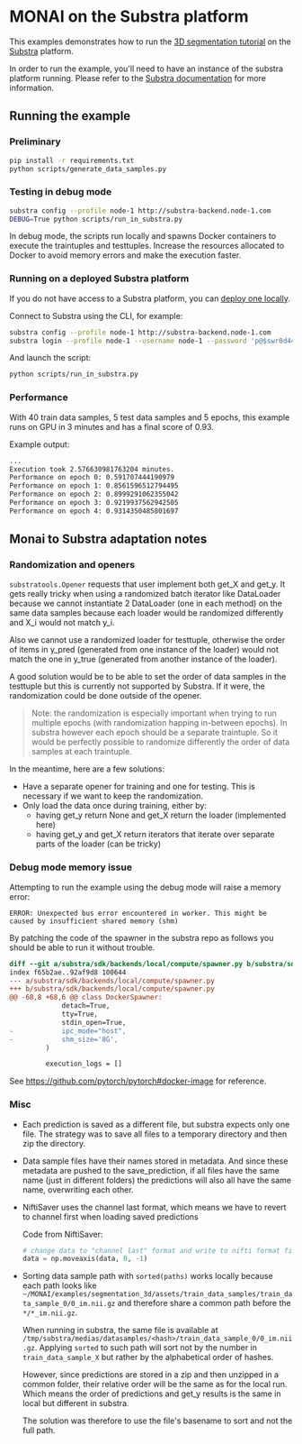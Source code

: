 # MONAI on the Substra platform

This examples demonstrates how to run the [3D segmentation tutorial](https://github.com/Project-MONAI/tutorials/tree/master/3d_segmentation) on the [Substra](https://github.com/substrafoundation/substra) platform.

In order to run the example, you'll need to have an instance of the substra platform running. Please refer to the [Substra documentation](https://doc.substra.ai/) for more information.

## Running the example

### Preliminary

```sh
pip install -r requirements.txt
python scripts/generate_data_samples.py
```

### Testing in debug mode

```sh
substra config --profile node-1 http://substra-backend.node-1.com
DEBUG=True python scripts/run_in_substra.py
```

In debug mode, the scripts run locally and spawns Docker containers to execute the traintuples
and testtuples. Increase the resources allocated to Docker to avoid memory errors and make the execution faster.

### Running on a deployed Substra platform

If you do not have access to a Substra platform, you can [deploy one locally](https://doc.substra.ai/setup/local_install_skaffold.html).

Connect to Substra using the CLI, for example:
```sh
substra config --profile node-1 http://substra-backend.node-1.com
substra login --profile node-1 --username node-1 --password 'p@$swr0d44'
```

And launch the script:
```sh
python scripts/run_in_substra.py
```

### Performance

With 40 train data samples, 5 test data samples and 5 epochs, this example runs on GPU in 3 minutes and has a final score of 0.93.

Example output:
```sh
...
Execution took 2.576630981763204 minutes.
Performance on epoch 0: 0.591707444190979
Performance on epoch 1: 0.8561596512794495
Performance on epoch 2: 0.8999291062355042
Performance on epoch 3: 0.9219937562942505
Performance on epoch 4: 0.9314350485801697
```

## Monai to Substra adaptation notes

### Randomization and openers

`substratools.Opener` requests that user implement both get_X and get_y. It gets really tricky when using a randomized batch iterator like DataLoader because we cannot instantiate 2 DataLoader (one in each method) on the same data samples because each loader would be randomized differently and X_i would not match y_i.

Also we cannot use a randomized loader for testtuple, otherwise the order of items in y_pred (generated from one instance of the loader) would not match the one in y_true (generated from another instance of the loader).

A good solution would be to be able to set the order of data samples in the testtuple but this is currently not supported by Substra. If it were, the randomization could be done outside of the opener.

> Note: the randomization is especially important when trying to run multiple epochs (with randomization happing in-between epochs). In substra however each epoch should be a separate traintuple. So it would be perfectly possible to randomize differently the order of data samples at each traintuple.

In the meantime, here are a few solutions:

* Have a separate opener for training and one for testing. This is necessary if we want to keep the randomization.
* Only load the data once during training, either by:
  * having get_y return None and get_X return the loader (implemented here)
  * having get_y and get_X return iterators that iterate over separate parts of the loader (can be tricky)

### Debug mode memory issue

Attempting to run the example using the debug mode will raise a memory error:

```
ERROR: Unexpected bus error encountered in worker. This might be caused by insufficient shared memory (shm)
```

By patching the code of the spawner in the substra repo as follows you should be able to run it without trouble.

```diff
diff --git a/substra/sdk/backends/local/compute/spawner.py b/substra/sdk/backends/local/compute/spawner.py
index f65b2ae..92af9d8 100644
--- a/substra/sdk/backends/local/compute/spawner.py
+++ b/substra/sdk/backends/local/compute/spawner.py
@@ -68,8 +68,6 @@ class DockerSpawner:
             detach=True,
             tty=True,
             stdin_open=True,
-            ipc_mode="host",
-            shm_size='8G',
         )

         execution_logs = []
```

See https://github.com/pytorch/pytorch#docker-image for reference.

### Misc

* Each prediction is saved as a different file, but substra expects only one file. The strategy was to save all files
  to a temporary directory and then zip the directory.

* Data sample files have their names stored in metadata. And since these metadata are pushed to the save_prediction,
  if all files have the same name (just in different folders) the predictions will also all have the same name,
  overwriting each other.

* NiftiSaver uses the channel last format, which means we have to revert to channel first when loading saved predictions

  Code from NiftiSaver:

  ```python
  # change data to "channel last" format and write to nifti format file
  data = np.moveaxis(data, 0, -1)
  ```

* Sorting data sample path with `sorted(paths)` works locally because each path looks like
  `~/MONAI/examples/segmentation_3d/assets/train_data_samples/train_data_sample_0/0_im.nii.gz` and therefore share a
  common path before the `*/*_im.nii.gz`.

  When running in substra, the same file is available at
  `/tmp/substra/medias/datasamples/<hash>/train_data_sample_0/0_im.nii.gz`. Applying `sorted` to such path will sort
  not by the number in `train_data_sample_X` but rather by the alphabetical order of hashes.

  However, since predictions are stored in a zip and then unzipped in a common folder, their relative order will be
  the same as for the local run. Which means the order of predictions and get_y results is the same in local but
  different in substra.

  The solution was therefore to use the file's basename to sort and not the full path.

